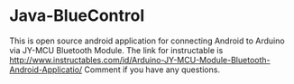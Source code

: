 Java-BlueControl
===========

This is open source android application for connecting Android to Arduino via JY-MCU Bluetooth Module. The link for instructable is http://www.instructables.com/id/Arduino-JY-MCU-Module-Bluetooth-Android-Applicatio/ Comment if you have any questions.

